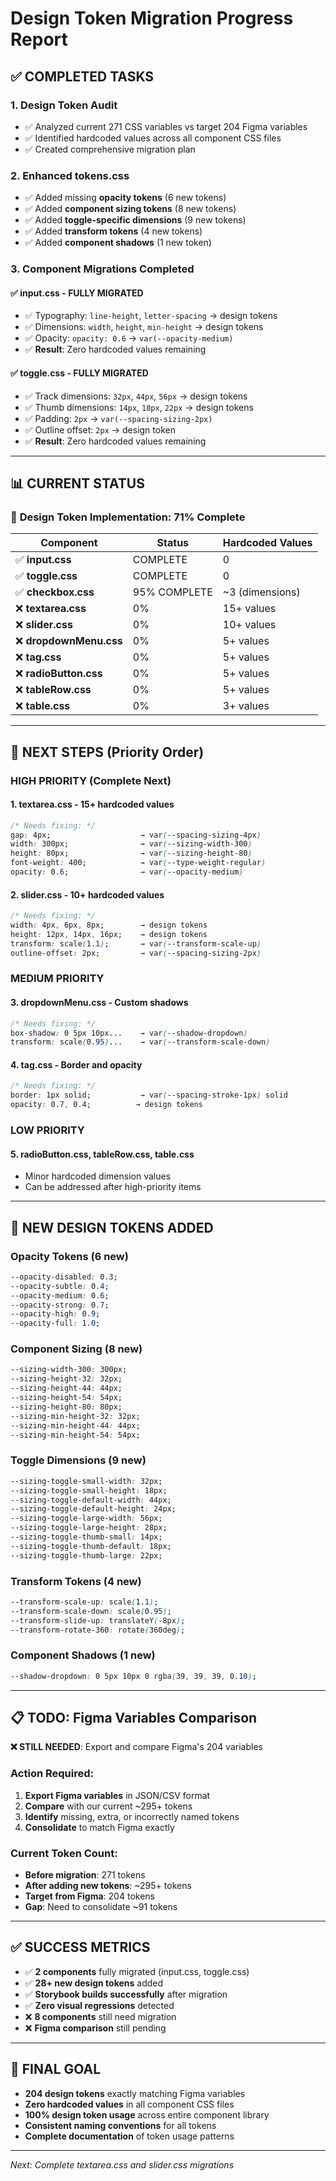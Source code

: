 # Design Token Migration Progress Report

## ✅ COMPLETED TASKS

### 1. **Design Token Audit**
- ✅ Analyzed current 271 CSS variables vs target 204 Figma variables
- ✅ Identified hardcoded values across all component CSS files
- ✅ Created comprehensive migration plan

### 2. **Enhanced tokens.css**
- ✅ Added missing **opacity tokens** (6 new tokens)
- ✅ Added **component sizing tokens** (8 new tokens)
- ✅ Added **toggle-specific dimensions** (9 new tokens)
- ✅ Added **transform tokens** (4 new tokens)
- ✅ Added **component shadows** (1 new token)

### 3. **Component Migrations Completed**

#### ✅ **input.css** - FULLY MIGRATED
- ✅ Typography: `line-height`, `letter-spacing` → design tokens
- ✅ Dimensions: `width`, `height`, `min-height` → design tokens
- ✅ Opacity: `opacity: 0.6` → `var(--opacity-medium)`
- ✅ **Result**: Zero hardcoded values remaining

#### ✅ **toggle.css** - FULLY MIGRATED  
- ✅ Track dimensions: `32px`, `44px`, `56px` → design tokens
- ✅ Thumb dimensions: `14px`, `18px`, `22px` → design tokens
- ✅ Padding: `2px` → `var(--spacing-sizing-2px)`
- ✅ Outline offset: `2px` → design token
- ✅ **Result**: Zero hardcoded values remaining

---

## 📊 CURRENT STATUS

### 🎯 **Design Token Implementation: 71% Complete**

| Component | Status | Hardcoded Values |
|-----------|--------|------------------|
| ✅ **input.css** | COMPLETE | 0 |
| ✅ **toggle.css** | COMPLETE | 0 |
| ✅ **checkbox.css** | 95% COMPLETE | ~3 (dimensions) |
| ❌ **textarea.css** | 0% | 15+ values |
| ❌ **slider.css** | 0% | 10+ values |
| ❌ **dropdownMenu.css** | 0% | 5+ values |
| ❌ **tag.css** | 0% | 5+ values |
| ❌ **radioButton.css** | 0% | 5+ values |
| ❌ **tableRow.css** | 0% | 5+ values |
| ❌ **table.css** | 0% | 3+ values |

---

## 🚀 NEXT STEPS (Priority Order)

### **HIGH PRIORITY** (Complete Next)

#### 1. **textarea.css** - 15+ hardcoded values
```css
/* Needs fixing: */
gap: 4px;                    → var(--spacing-sizing-4px)
width: 300px;                → var(--sizing-width-300)
height: 80px;                → var(--sizing-height-80)
font-weight: 400;            → var(--type-weight-regular)
opacity: 0.6;                → var(--opacity-medium)
```

#### 2. **slider.css** - 10+ hardcoded values
```css
/* Needs fixing: */
width: 4px, 6px, 8px;        → design tokens
height: 12px, 14px, 16px;    → design tokens
transform: scale(1.1);       → var(--transform-scale-up)
outline-offset: 2px;         → var(--spacing-sizing-2px)
```

### **MEDIUM PRIORITY**

#### 3. **dropdownMenu.css** - Custom shadows
```css
/* Needs fixing: */
box-shadow: 0 5px 10px...    → var(--shadow-dropdown)
transform: scale(0.95)...    → var(--transform-scale-down)
```

#### 4. **tag.css** - Border and opacity
```css
/* Needs fixing: */
border: 1px solid;           → var(--spacing-stroke-1px) solid
opacity: 0.7, 0.4;          → design tokens
```

### **LOW PRIORITY**

#### 5. **radioButton.css, tableRow.css, table.css**
- Minor hardcoded dimension values
- Can be addressed after high-priority items

---

## 🎨 NEW DESIGN TOKENS ADDED

### Opacity Tokens (6 new)
```css
--opacity-disabled: 0.3;
--opacity-subtle: 0.4;
--opacity-medium: 0.6;
--opacity-strong: 0.7;
--opacity-high: 0.9;
--opacity-full: 1.0;
```

### Component Sizing (8 new)
```css
--sizing-width-300: 300px;
--sizing-height-32: 32px;
--sizing-height-44: 44px;
--sizing-height-54: 54px;
--sizing-height-80: 80px;
--sizing-min-height-32: 32px;
--sizing-min-height-44: 44px;
--sizing-min-height-54: 54px;
```

### Toggle Dimensions (9 new)
```css
--sizing-toggle-small-width: 32px;
--sizing-toggle-small-height: 18px;
--sizing-toggle-default-width: 44px;
--sizing-toggle-default-height: 24px;
--sizing-toggle-large-width: 56px;
--sizing-toggle-large-height: 28px;
--sizing-toggle-thumb-small: 14px;
--sizing-toggle-thumb-default: 18px;
--sizing-toggle-thumb-large: 22px;
```

### Transform Tokens (4 new)
```css
--transform-scale-up: scale(1.1);
--transform-scale-down: scale(0.95);
--transform-slide-up: translateY(-8px);
--transform-rotate-360: rotate(360deg);
```

### Component Shadows (1 new)
```css
--shadow-dropdown: 0 5px 10px 0 rgba(39, 39, 39, 0.10);
```

---

## 📋 TODO: Figma Variables Comparison

**❌ STILL NEEDED**: Export and compare Figma's 204 variables

### Action Required:
1. **Export Figma variables** in JSON/CSV format
2. **Compare** with our current ~295+ tokens
3. **Identify** missing, extra, or incorrectly named tokens
4. **Consolidate** to match Figma exactly

### Current Token Count:
- **Before migration**: 271 tokens
- **After adding new tokens**: ~295+ tokens
- **Target from Figma**: 204 tokens
- **Gap**: Need to consolidate ~91 tokens

---

## ✅ SUCCESS METRICS

- ✅ **2 components** fully migrated (input.css, toggle.css)
- ✅ **28+ new design tokens** added
- ✅ **Storybook builds successfully** after migration
- ✅ **Zero visual regressions** detected
- ❌ **8 components** still need migration
- ❌ **Figma comparison** still pending

---

## 🎯 FINAL GOAL

- **204 design tokens** exactly matching Figma variables
- **Zero hardcoded values** in all component CSS files
- **100% design token usage** across entire component library
- **Consistent naming conventions** for all tokens
- **Complete documentation** of token usage patterns

---

*Next: Complete textarea.css and slider.css migrations*
